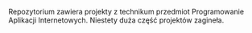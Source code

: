 Repozytorium zawiera projekty z technikum przedmiot Programowanie Aplikacji Internetowych.
Niestety duża część projektów zagineła.
